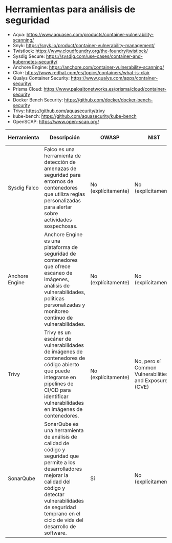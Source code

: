 # Herramientas para análisis de seguridad

- Aqua: <https://www.aquasec.com/products/container-vulnerability-scanning/>
- Snyk: <https://snyk.io/product/container-vulnerability-management/>
- Twistlock: <https://www.cloudfoundry.org/the-foundry/twistlock/>
- Sysdig Secure: <https://sysdig.com/use-cases/container-and-kubernetes-security/>
- Anchore Engine: <https://anchore.com/container-vulnerability-scanning/>
- Clair: <https://www.redhat.com/es/topics/containers/what-is-clair>
- Qualys Container Security: <https://www.qualys.com/apps/container-security/>
- Prisma Cloud: <https://www.paloaltonetworks.es/prisma/cloud/container-security>
- Docker Bench Security: <https://github.com/docker/docker-bench-security>
- Trivy: <https://github.com/aquasecurity/trivy>
- kube-bench: <https://github.com/aquasecurity/kube-bench>
- OpenSCAP: <https://www.open-scap.org/>


| **Herramienta**    | **Descripción**                                                                                                                                                                                                                                 | **OWASP**               | **NIST**                                                   | **Open Source** | **Lenguaje**                                           | **Docker** |
|----------------|---------------------------------------------------------------------------------------------------------------------------------------------------------------------------------------------------------------------------------------------|---------------------|--------------------------------------------------------|-------------|----------------------------------------------------|--------|
| Sysdig Falco   | Falco es una herramienta de detección de amenazas de seguridad para entornos de contenedores que utiliza reglas personalizadas para alertar sobre actividades sospechosas.                                                                  | No (explícitamente) | No (explícitamente)                                    | Sí          | Examina los contenedores                           | Sí     |
| Anchore Engine | Anchore Engine es una plataforma de seguridad de contenedores que ofrece escaneo de imágenes, análisis de vulnerabilidades, políticas personalizadas y monitoreo continuo de vulnerabilidades.                                              | No (explícitamente) | No (explícitamente)                                    | Sí          | ☑Python <br> ☑JavaScript <br> ☑Java | Sí     |
| Trivy          | Trivy es un escáner de vulnerabilidades de imágenes de contenedores de código abierto que puede integrarse en pipelines de CI/CD para identificar vulnerabilidades en imágenes de contenedores.                                             | No (explícitamente) | No, pero sí Common Vulnerabilities and Exposures (CVE) | Sí          | ☑Python <br> ☑JavaScript <br> ☑Java | Sí     |
| SonarQube      | SonarQube es una herramienta de análisis de calidad de código y seguridad que permite a los desarrolladores mejorar la calidad del código y detectar vulnerabilidades de seguridad temprano en el ciclo de vida del desarrollo de software. | Sí                  | No (explícitamente)                                    | Sí          | ☑Python <br> ☑JavaScript <br> ☑Java | Sí     |

